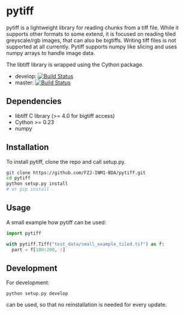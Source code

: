 # pytiff

pytiff is a lightweight library for reading chunks from a tiff file. While it supports other formats to some extend, it is focused on reading tiled greyscale/rgb images, that can also be bigtiffs. Writing tiff files is not supported at all currently. Pytiff supports numpy like slicing and uses numpy arrays to handle image data.

The libtiff library is wrapped using the Cython package.

* develop: [![Build Status](https://travis-ci.org/FZJ-INM1-BDA/pytiff.svg?branch=develop)](https://travis-ci.org/FZJ-INM1-BDA/pytiff)
* master: [![Build Status](https://travis-ci.org/FZJ-INM1-BDA/pytiff.svg?branch=master)](https://travis-ci.org/FZJ-INM1-BDA/pytiff)

## Dependencies

* libtiff C library (>= 4.0 for bigtiff access)
* Cython >= 0.23
* numpy

## Installation

To install pytiff, clone the repo and call setup.py.

```bash
git clone https://github.com/FZJ-INM1-BDA/pytiff.git
cd pytiff
python setup.py install
# or pip install .
```

## Usage

A small example how pytiff can be used:

```python
import pytiff

with pytiff.Tiff("test_data/small_example_tiled.tif") as f:
  part = f[100:200, :]
```

## Development

For development:

`python setup.py develop`

can be used, so that no reinstallation is needed for every update.

